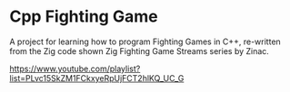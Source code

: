 # Cpp Fighting Game

A project for learning how to program Fighting Games in C++, re-written from the Zig code shown Zig Fighting Game Streams series by Zinac.

https://www.youtube.com/playlist?list=PLvc15SkZM1FCkxyeRpUjFCT2hlKQ_UC_G
